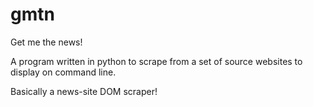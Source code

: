 # gmtn
Get me the news!

A program written in python to scrape from a set of source websites to display on command line.

Basically a news-site DOM scraper!
